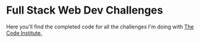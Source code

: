 # Full Stack Web Dev Challenges

Here you'll find the completed code for all the challenges I'm doing with [The Code Institute.](http://codeinstitute.net)

